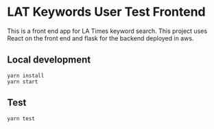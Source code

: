 # LAT Keywords User Test Frontend

This is a front end app for LA Times keyword search. This project uses React on the front end and flask for the backend deployed in aws.

## Local development

```
yarn install
yarn start
```

## Test

```
yarn test
```
